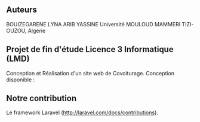 ## Auteurs
BOUIZEGARENE LYNA
ARIB YASSINE
Université MOULOUD MAMMERI TIZI-OUZOU, Algérie 

## Projet de fin d'étude Licence 3 Informatique (LMD)
Conception et Réalisation d'un site web de Covoiturage.
Conception disponible :


## Notre contribution
Le framework Laravel (http://laravel.com/docs/contributions).